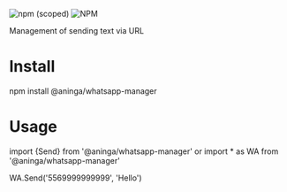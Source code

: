 ![npm (scoped)](https://img.shields.io/npm/v/@aninga/whatsapp-manager)
![NPM](https://img.shields.io/npm/l/@aninga/whatsapp-manager)

Management of sending text via URL

# Install
npm install @aninga/whatsapp-manager 

# Usage
import {Send} from '@aninga/whatsapp-manager'
or
import * as WA from '@aninga/whatsapp-manager'

WA.Send('5569999999999', 'Hello')